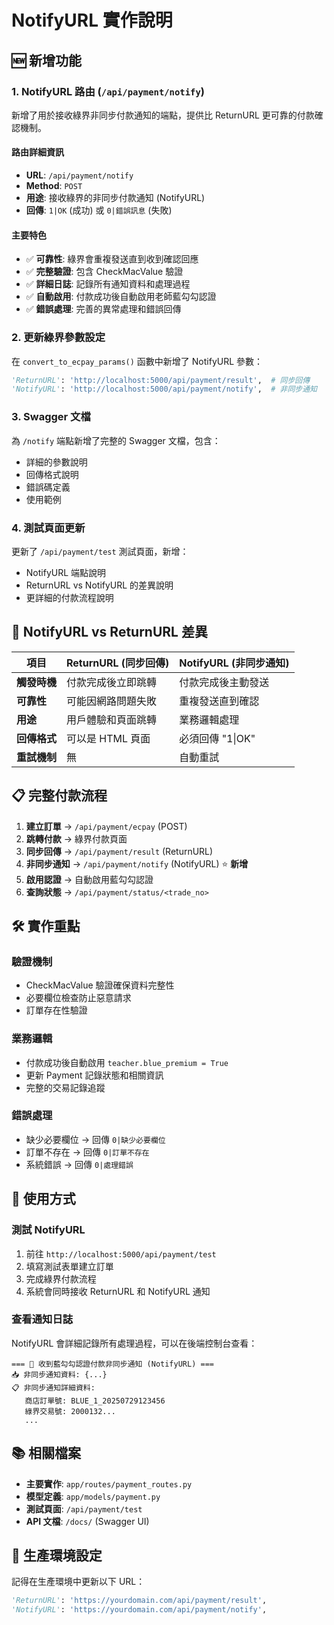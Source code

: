 # NotifyURL 實作說明

## 🆕 新增功能

### 1. NotifyURL 路由 (`/api/payment/notify`)

新增了用於接收綠界非同步付款通知的端點，提供比 ReturnURL 更可靠的付款確認機制。

#### 路由詳細資訊
- **URL**: `/api/payment/notify`
- **Method**: `POST`
- **用途**: 接收綠界的非同步付款通知 (NotifyURL)
- **回傳**: `1|OK` (成功) 或 `0|錯誤訊息` (失敗)

#### 主要特色
- ✅ **可靠性**: 綠界會重複發送直到收到確認回應
- ✅ **完整驗證**: 包含 CheckMacValue 驗證
- ✅ **詳細日誌**: 記錄所有通知資料和處理過程
- ✅ **自動啟用**: 付款成功後自動啟用老師藍勾勾認證
- ✅ **錯誤處理**: 完善的異常處理和錯誤回傳

### 2. 更新綠界參數設定

在 `convert_to_ecpay_params()` 函數中新增了 NotifyURL 參數：

```python
'ReturnURL': 'http://localhost:5000/api/payment/result',  # 同步回傳
'NotifyURL': 'http://localhost:5000/api/payment/notify',  # 非同步通知
```

### 3. Swagger 文檔

為 `/notify` 端點新增了完整的 Swagger 文檔，包含：
- 詳細的參數說明
- 回傳格式說明
- 錯誤碼定義
- 使用範例

### 4. 測試頁面更新

更新了 `/api/payment/test` 測試頁面，新增：
- NotifyURL 端點說明
- ReturnURL vs NotifyURL 的差異說明
- 更詳細的付款流程說明

## 🔄 NotifyURL vs ReturnURL 差異

| 項目 | ReturnURL (同步回傳) | NotifyURL (非同步通知) |
|------|---------------------|----------------------|
| **觸發時機** | 付款完成後立即跳轉 | 付款完成後主動發送 |
| **可靠性** | 可能因網路問題失敗 | 重複發送直到確認 |
| **用途** | 用戶體驗和頁面跳轉 | 業務邏輯處理 |
| **回傳格式** | 可以是 HTML 頁面 | 必須回傳 "1\|OK" |
| **重試機制** | 無 | 自動重試 |

## 📋 完整付款流程

1. **建立訂單** → `/api/payment/ecpay` (POST)
2. **跳轉付款** → 綠界付款頁面
3. **同步回傳** → `/api/payment/result` (ReturnURL)
4. **非同步通知** → `/api/payment/notify` (NotifyURL) ⭐ **新增**
5. **啟用認證** → 自動啟用藍勾勾認證
6. **查詢狀態** → `/api/payment/status/<trade_no>`

## 🛠️ 實作重點

### 驗證機制
- CheckMacValue 驗證確保資料完整性
- 必要欄位檢查防止惡意請求
- 訂單存在性驗證

### 業務邏輯
- 付款成功後自動啟用 `teacher.blue_premium = True`
- 更新 Payment 記錄狀態和相關資訊
- 完整的交易記錄追蹤

### 錯誤處理
- 缺少必要欄位 → 回傳 `0|缺少必要欄位`
- 訂單不存在 → 回傳 `0|訂單不存在`
- 系統錯誤 → 回傳 `0|處理錯誤`

## 🚀 使用方式

### 測試 NotifyURL
1. 前往 `http://localhost:5000/api/payment/test`
2. 填寫測試表單建立訂單
3. 完成綠界付款流程
4. 系統會同時接收 ReturnURL 和 NotifyURL 通知

### 查看通知日誌
NotifyURL 會詳細記錄所有處理過程，可以在後端控制台查看：
```
=== 🔔 收到藍勾勾認證付款非同步通知 (NotifyURL) ===
📥 非同步通知資料: {...}
📋 非同步通知詳細資料:
   商店訂單號: BLUE_1_20250729123456
   綠界交易號: 2000132...
   ...
```

## 📚 相關檔案

- **主要實作**: `app/routes/payment_routes.py`
- **模型定義**: `app/models/payment.py`
- **測試頁面**: `/api/payment/test`
- **API 文檔**: `/docs/` (Swagger UI)

## 🔧 生產環境設定

記得在生產環境中更新以下 URL：
```python
'ReturnURL': 'https://yourdomain.com/api/payment/result',
'NotifyURL': 'https://yourdomain.com/api/payment/notify',
```
